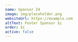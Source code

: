 ```yaml
---
name: Sponsor Z4
image: img/placeholder.png
websiteUrl: https://example.com
altText: Footer Sponsor $i
order: $i
active: false
---
```

